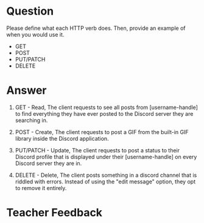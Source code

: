 # Question
Please define what each HTTP verb does. Then, provide an example of when you would use it.

- GET
- POST
- PUT/PATCH
- DELETE

# Answer
1. GET - Read, The client requests to see all posts from [username-handle] to find everything they have ever posted to the Discord server they are searching in.

2. POST - Create, The client requests to post a GIF from the built-in GIF library inside the Discord application.

3. PUT/PATCH - Update, The client requests to post a status to their Discord profile that is displayed under their [username-handle] on every Discord server they are in.

4. DELETE - Delete, The client posts something in a discord channel that is riddled with errors. Instead of using the "edit message" option, they opt to remove it entirely.

# Teacher Feedback
